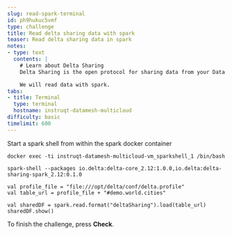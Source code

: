 ```yaml
---
slug: read-spark-terminal
id: ph9hukuc5vmf
type: challenge
title: Read delta sharing data with spark
teaser: Read delta sharing data in spark
notes:
- type: text
  contents: |
    # Learn about Delta Sharing
    Delta Sharing is the open protocol for sharing data from your Data Mesh!

    We will read data with spark.
tabs:
- title: Terminal
  type: terminal
  hostname: instruqt-datamesh-multicloud
difficulty: basic
timelimit: 600
---
```


Start a spark shell from within the spark docker container

```
docker exec -ti instruqt-datamesh-multicloud-vm_sparkshell_1 /bin/bash
```

```
spark-shell --packages io.delta:delta-core_2.12:1.0.0,io.delta:delta-sharing-spark_2.12:0.1.0
```

```
val profile_file = "file:///opt/delta/conf/delta.profile"
val table_url = profile_file + "#demo.world.cities"

val sharedDF = spark.read.format("deltaSharing").load(table_url)
sharedDF.show()
```

To finish the challenge, press **Check**.
